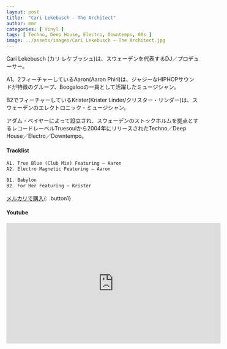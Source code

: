 ```yaml
---
layout: post
title:  "Cari Lekebusch – The Architect"
author: mmr
categories: [ Vinyl ]
tags: [ Techno, Deep House, Electro, Downtempo, 00s ]
image: ../assets/images/Cari Lekebusch – The Architect.jpg
---
```


Cari Lekebusch (カリ レケブッシュ)は、スウェーデンを代表するDJ／プロデューサー。

A1、2フィーチャーしているAaron(Aaron Phiri)は、ジャジーなHIPHOPサウンドが特徴のグループ、Boogalooの一員として活躍したミュージシャン。

B2でフィーチャーしているKrister(Krister Linder/クリスター・リンダー)は、スウェーデンのエレクトロニック・ミュージシャン。

アダム・ベイヤーによって設立され、スウェーデンのストックホルムを拠点とするレコードレーベルTruesoulから2004年にリリースされたTechno／Deep House／Electro／Downtempo。

#### Tracklist
```md
A1. True Blue (Club Mix) Featuring – Aaron
A2. Electro Magnetic Featuring – Aaron

B1. Babylon
B2. For Her Featuring – Krister
```

[メルカリで購入](https://jp.mercari.com/item/m68178436589?afid=6142608987){: .button1}

#### Youtube
<iframe width="560" height="315" src="https://www.youtube.com/embed/vrOxhryEhTI?si=N7cCKUq8THk_kHE9" title="YouTube video player" frameborder="0" allow="accelerometer; autoplay; clipboard-write; encrypted-media; gyroscope; picture-in-picture; web-share" referrerpolicy="strict-origin-when-cross-origin" allowfullscreen></iframe>